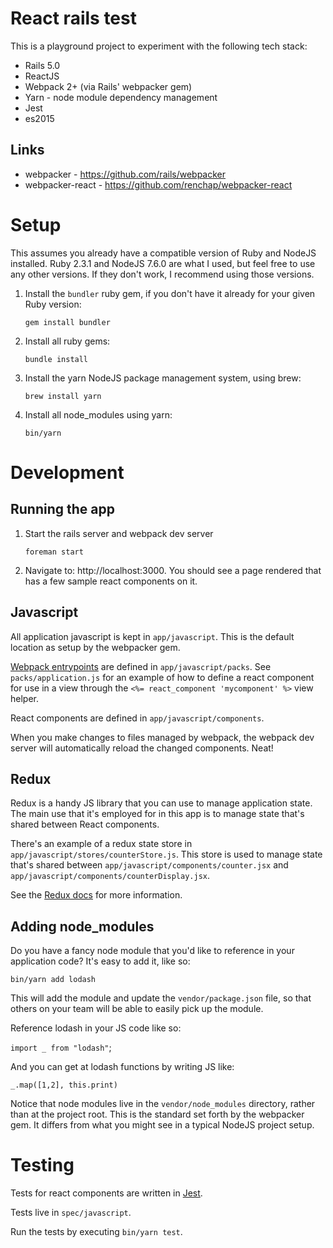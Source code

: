 # React rails test

This is a playground project to experiment with the following tech stack:

* Rails 5.0
* ReactJS
* Webpack 2+ (via Rails' webpacker gem)
* Yarn - node module dependency management
* Jest
* es2015

## Links

* webpacker - https://github.com/rails/webpacker
* webpacker-react - https://github.com/renchap/webpacker-react

# Setup
This assumes you already have a compatible version of Ruby and NodeJS installed.  Ruby 2.3.1 and NodeJS 7.6.0 are what
I used, but feel free to use any other versions.  If they don't work, I recommend using those versions.

1. Install the `bundler` ruby gem, if you don't have it already for your given Ruby version:

    `gem install bundler`

1. Install all ruby gems:

    `bundle install`

1. Install the yarn NodeJS package management system, using brew:

    `brew install yarn`

2. Install all node\_modules using yarn:

    `bin/yarn`

# Development

## Running the app

1. Start the rails server and webpack dev server

    `foreman start`

2. Navigate to: http://localhost:3000.  You should see a page rendered that has a few sample react components on it.

## Javascript
All application javascript is kept in `app/javascript`.  This is the default location as setup by the webpacker gem.

[Webpack entrypoints](https://webpack.js.org/concepts/entry-points/)
are defined in `app/javascript/packs`.  See `packs/application.js` for an example of how to define a 
react component for use in a view through the `<%= react_component 'mycomponent' %>` view helper.

React components are defined in `app/javascript/components`.

When you make changes to files managed by webpack, the webpack dev server will automatically reload the changed
components.  Neat!

## Redux
Redux is a handy JS library that you can use to manage application state.  The main use that it's employed for in this
app is to manage state that's shared between React components.

There's an example of a redux state store in `app/javascript/stores/counterStore.js`.  This store is used to manage
state that's shared between `app/javascript/components/counter.jsx` and `app/javascript/components/counterDisplay.jsx`.

See the [Redux docs](http://redux.js.org/) for more information.

## Adding node\_modules

Do you have a fancy node module that you'd like to reference in your application code?  It's easy to add it, like so:

`bin/yarn add lodash`

This will add the module and update the `vendor/package.json` file, so that others on your team will be able to easily
pick up the module.

Reference lodash in your JS code like so:

`import _ from "lodash"`;

And you can get at lodash functions by writing JS like:

`_.map([1,2], this.print)`

Notice that node modules live in the `vendor/node_modules` directory, rather than at the project root.  This is the 
standard set forth by the webpacker gem.  It differs from what you might see in a typical NodeJS project setup.

# Testing

Tests for react components are written in [Jest](https://facebook.github.io/jest/docs/tutorial-react.html).

Tests live in `spec/javascript`.

Run the tests by executing `bin/yarn test`.
